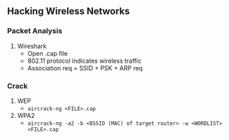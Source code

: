 ## Hacking Wireless Networks

### Packet Analysis
1. Wireshark
    - Open .cap file
    - 802.11 protocol indicates wireless traffic
    - Association req = SSID + PSK + ARP req

### Crack
1. WEP
   - `aircrack-ng <FILE>.cap`
2. WPA2
   - `aircrack-ng -a2 -b <BSSID (MAC) of target router> -w <WORDLIST> <FILE>.cap`